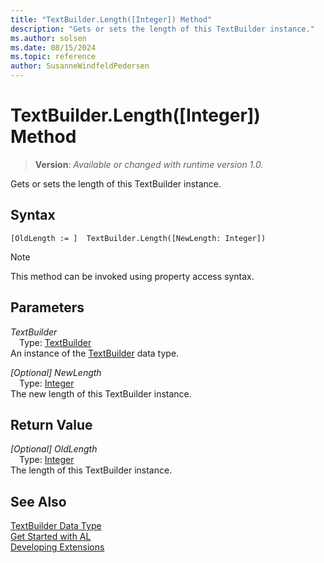```yaml
---
title: "TextBuilder.Length([Integer]) Method"
description: "Gets or sets the length of this TextBuilder instance."
ms.author: solsen
ms.date: 08/15/2024
ms.topic: reference
author: SusanneWindfeldPedersen
---
```

[//]: # (START>DO_NOT_EDIT)
[//]: # (IMPORTANT:Do not edit any of the content between here and the END>DO_NOT_EDIT.)
[//]: # (Any modifications should be made in the .xml files in the ModernDev repo.)
# TextBuilder.Length([Integer]) Method
> **Version**: _Available or changed with runtime version 1.0._

Gets or sets the length of this TextBuilder instance.


## Syntax
```AL
[OldLength := ]  TextBuilder.Length([NewLength: Integer])
```
> [!NOTE]
> This method can be invoked using property access syntax.
## Parameters
*TextBuilder*  
&emsp;Type: [TextBuilder](textbuilder-data-type.md)  
An instance of the [TextBuilder](textbuilder-data-type.md) data type.  

*[Optional] NewLength*  
&emsp;Type: [Integer](../integer/integer-data-type.md)  
The new length of this TextBuilder instance.  


## Return Value
*[Optional] OldLength*  
&emsp;Type: [Integer](../integer/integer-data-type.md)  
The length of this TextBuilder instance.


[//]: # (IMPORTANT: END>DO_NOT_EDIT)
## See Also
[TextBuilder Data Type](textbuilder-data-type.md)  
[Get Started with AL](../../devenv-get-started.md)  
[Developing Extensions](../../devenv-dev-overview.md)